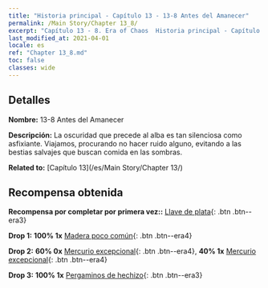 ```yaml
---
title: "Historia principal - Capítulo 13 - 13-8 Antes del Amanecer"
permalink: /Main Story/Chapter 13_8/
excerpt: "Capítulo 13 - 8. Era of Chaos  Historia principal - Capítulo 13_8. 13-8 Antes del Amanecer"
last_modified_at: 2021-04-01
locale: es
ref: "Chapter 13_8.md"
toc: false
classes: wide
---
```


## Detalles

 **Nombre:** 13-8 Antes del Amanecer

 **Descripción:** La oscuridad que precede al alba es tan silenciosa como asfixiante. Viajamos, procurando no hacer ruido alguno, evitando a las bestias salvajes que buscan comida en las sombras.

 **Related to:** [Capítulo 13](/es/Main Story/Chapter 13/)

## Recompensa obtenida

 **Recompensa por completar por primera vez::** [Llave de plata](/es/Items/con_693/){: .btn .btn--era3}

 **Drop 1:** **100% 1x** [Madera poco común](/es/Items/mat_41/){: .btn .btn--era4}

 **Drop 2:** **60% 0x** [Mercurio excepcional](/es/Items/mat_35/){: .btn .btn--era4}, **40% 1x** [Mercurio excepcional](/es/Items/mat_35/){: .btn .btn--era4}

 **Drop 3:** **100% 1x** [Pergaminos de hechizo](/es/Items/con_694/){: .btn .btn--era3}

